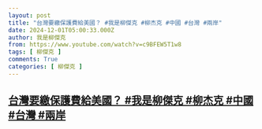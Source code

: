 ```yaml
---
layout: post
title: "台灣要繳保護費給美國？ #我是柳傑克 #柳杰克 #中國 #台灣 #兩岸"
date: 2024-12-01T05:00:33.000Z
author: 我是柳傑克
from: https://www.youtube.com/watch?v=c9BFEW5T1w8
tags: [ 柳傑克 ]
comments: True
categories: [ 柳傑克 ]
---
```

<!--1733029233000-->
[台灣要繳保護費給美國？ #我是柳傑克 #柳杰克 #中國 #台灣 #兩岸](https://www.youtube.com/watch?v=c9BFEW5T1w8)
------

<div>

</div>
